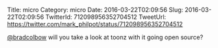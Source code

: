 Title: micro
Category: micro
Date: 2016-03-22T02:09:56
Slug: 2016-03-22T02:09:56
TwitterId: 712098956352704512
TweetUrl: https://twitter.com/mark_philpot/status/712098956352704512

[@bradcolbow](https://twitter.com/bradcolbow) will you take a look at toonz with it going open source?